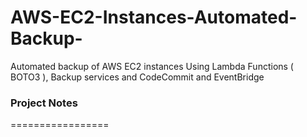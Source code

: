 # AWS-EC2-Instances-Automated-Backup-
Automated backup of AWS EC2 instances Using Lambda Functions ( BOTO3 ), Backup services and CodeCommit and EventBridge 
### Project Notes
=================
